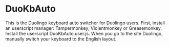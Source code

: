 # DuoKbAuto
This is the Duolingo keyboard auto switcher for Duolingo users.
First, install an userscript manager: Tampermonkey, Violentmonkey or Greasemonkey.
Install the userscript DuoKbAuto.user.js.
When you go to the site Duolingo, manually switch your keyboard to the English layout.
